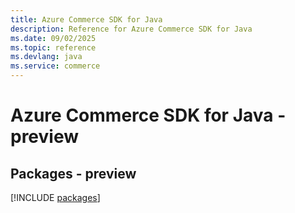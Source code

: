 ```yaml
---
title: Azure Commerce SDK for Java
description: Reference for Azure Commerce SDK for Java
ms.date: 09/02/2025
ms.topic: reference
ms.devlang: java
ms.service: commerce
---
```

# Azure Commerce SDK for Java - preview
## Packages - preview
[!INCLUDE [packages](commerce-index.md)]